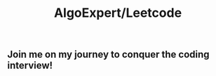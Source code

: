 <h1 align="center"> AlgoExpert/Leetcode </h1> <br>
<p align="center">

## Join me on my journey to conquer the coding interview!

